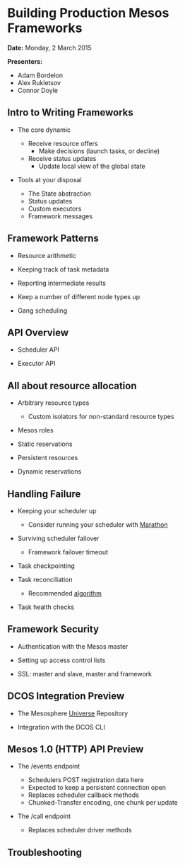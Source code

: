 # Building Production Mesos Frameworks

**Date:** Monday, 2 March 2015

**Presenters:**

- Adam Bordelon
- Alex Rukletsov
- Connor Doyle

## Intro to Writing Frameworks

- The core dynamic
  - Receive resource offers
    - Make decisions (launch tasks, or decline)
  - Receive status updates
    - Update local view of the global state

- Tools at your disposal
  - The State abstraction
  - Status updates
  - Custom executors
  - Framework messages

## Framework Patterns

- Resource arithmetic

- Keeping track of task metadata

- Reporting intermediate results

- Keep a number of different node types up

- Gang scheduling

## API Overview

- Scheduler API

- Executor API

## All about resource allocation

- Arbitrary resource types
  - Custom isolators for non-standard resource types

- Mesos roles

- Static reservations

- Persistent resources

- Dynamic reservations

## Handling Failure

- Keeping your scheduler up
  - Consider running your scheduler with
    [Marathon](https://github.com/mesosphere/marathon)

- Surviving scheduler failover
  - Framework failover timeout

- Task checkpointing

- Task reconciliation
  - Recommended [algorithm](http://mesos.apache.org/documentation/latest/reconciliation/)

- Task health checks

## Framework Security

- Authentication with the Mesos master

- Setting up access control lists

- SSL: master and slave, master and framework

## DCOS Integration Preview

- The Mesosphere [Universe](https://github.com/mesosphere/universe) Repository

- Integration with the DCOS CLI

## Mesos 1.0 (HTTP) API Preview

- The /events endpoint
  - Schedulers POST registration data here
  - Expected to keep a persistent connection open
  - Replaces scheduler callback methods
  - Chunked-Transfer encoding, one chunk per update

- The /call endpoint
  - Replaces scheduler driver methods

## Troubleshooting

